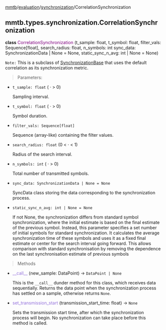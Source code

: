 [mmtb](../../../README.md)/[evaluation](../..//evaluation.md)/[synchronization](../synchronization.md)/CorrelationSynchronization

## mmtb.types.synchronization.CorrelationSynchronization

**class** <span style="color:purple;">CorrelationSynchronization</span> (t_sample: float,
t_symbol: float, filter_vals: Sequence[float], search_radius: float, n_symbols: int sync_data: SynchronizationData | None = None, static_sync_n_avg: int | None = None)

`Note:` This is a subclass of [SynchronizationBase](./SynchronizationBase.md) that uses the default correlation as its synchronization metric.

> Parameters:
+ `t_sample: float` ( &middot; > 0)

    Sampling interval.

+ `t_symbol: float` ( &middot; > 0)

    Symbol duration.

+ `filter_vals: Sequence[float]`

    Sequence (array-like) containing the filter values.

+ `search_radius: float` (0 < &middot; < 1)

    Radius of the search interval.

+ `n_symbols: int` ( &middot; > 0)

    Total number of transmitted symbols.

+ `sync_data: SynchronizationData | None = None`

    SyncData class storing the data corresponding to the synchronization process.

+ `static_sync_n_avg: int | None = None`

    If not None, the synchronization differs from standard symbol synchronization, where the initial estimate is based on the final estimate of the previous symbol. Instead, this parameter specifies a set number of initial symbols for standard synchronization. It calculates the average synchronization time of these symbols and uses it as a fixed final estimate or center for the search interval going forward. This allows comparison with standard synchronisation by removing the dependence on the last synchronisation estimate of previous symbols

> Methods

+ <span style="color:mediumpurple;">\_\_call\_\_</span> (new_sample: DataPoint) -> `DataPoint | None`

    This is the `__call__` dunder method for this class,  which receives data sequentially. Returns the data point when the synchronization process has settled on a sample, otherwise returns `None`.

+ <span style="color:mediumpurple;">set_transmission_start</span> (transmission_start_time: float) -> `None`

    Sets the transmission start time, after which the synchronization process will begin. No synchronization can take place before this method is called.